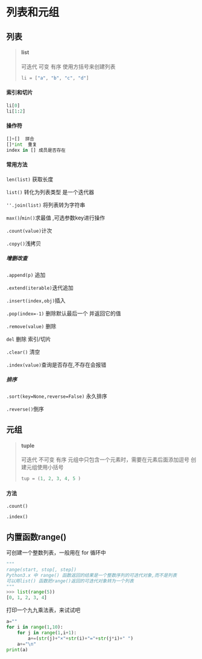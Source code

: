 # 列表和元组


## 列表
> #### list
>
> 可迭代 可变 有序
> 使用方括号来创建列表
>
> ```python
> li = ["a", "b", "c", "d"]
> ```

#### 索引和切片

```python
li[0]
li[1:2]
```
#### 操作符

```python
[]+[]  拼合
[]*int  重复
index in [] 成员是否存在
```

#### 常用方法

`len(list)` 获取长度

`list()` 转化为列表类型 是一个迭代器

`''.join(list)` 将列表转为字符串

`max()`/`min()`求最值 ,可选参数key进行操作

`.count(value)`计次

`.copy()`浅拷贝

##### 增删改查

`.append(p)` 追加

`.extend(iterable)`迭代追加

`.insert(index,obj)`插入

`.pop(index=-1)` 删除默认最后一个 并返回它的值

`.remove(value)` 删除 

`del` 删除 索引/切片

`.clear()` 清空

`.index(value)`查询是否存在,不存在会报错

##### 排序

`.sort(key=None,reverse=False)` 永久排序

`.reverse()`倒序



## 元组

> #### tuple
>
> 可迭代 不可变 有序
> 元组中只包含一个元素时，需要在元素后面添加逗号 
> 创建元组使用小括号 
>
> ```python
> tup = (1, 2, 3, 4, 5 )
> ```

#### 方法

`.count()`

`.index()`





## 内置函数range()

可创建一个整数列表，一般用在 for 循环中 

```python
"""
range(start, stop[, step])
Python3.x 中 range() 函数返回的结果是一个整数序列的可迭代对象,而不是列表
可以用list() 函数把range()返回的可迭代对象转为一个列表 
"""
>>> list(range(5))
[0, 1, 2, 3, 4] 
```

打印一个九九乘法表，来试试吧

```python
a=""
for i in range(1,10):
    for j in range(1,i+1):
        a+=(str(j)+"×"+str(i)+"="+str(j*i)+" ")
    a+="\n"   
print(a) 
```

